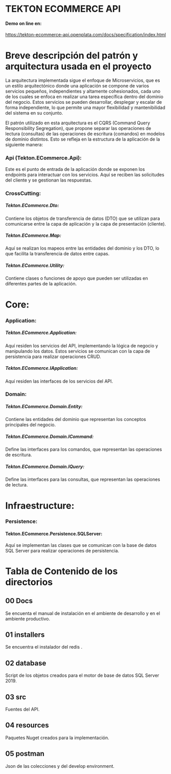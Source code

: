 # TEKTON ECOMMERCE API
#### Demo on line en:
https://tekton-ecommerce-api.openplata.com/docs/specification/index.html

# Breve descripción del patrón y arquitectura usada en el proyecto

La arquitectura implementada sigue el enfoque de Microservicios, que es un estilo arquitectónico donde una aplicación se compone de varios servicios pequeños, independientes y altamente cohesionados, cada uno de los cuales se enfoca en realizar una tarea específica dentro del dominio del negocio. Estos servicios se pueden desarrollar, desplegar y escalar de forma independiente, lo que permite una mayor flexibilidad y mantenibilidad del sistema en su conjunto.

El patrón utilizado en esta arquitectura es el CQRS (Command Query Responsibility Segregation), que propone separar las operaciones de lectura (consultas) de las operaciones de escritura (comandos) en modelos de dominio distintos. Esto se refleja en la estructura de la aplicación de la siguiente manera:

### Api (Tekton.ECommerce.Api): 
Este es el punto de entrada de la aplicación donde se exponen los endpoints para interactuar con los servicios. Aquí se reciben las solicitudes del cliente y se gestionan las respuestas.

### CrossCutting:
##### Tekton.ECommerce.Dto: 
Contiene los objetos de transferencia de datos (DTO) que se utilizan para comunicarse entre la capa de aplicación y la capa de presentación (cliente).
##### Tekton.ECommerce.Map: 
Aquí se realizan los mapeos entre las entidades del dominio y los DTO, lo que facilita la transferencia de datos entre capas.
##### Tekton.ECommerce.Utility: 
Contiene clases o funciones de apoyo que pueden ser utilizadas en diferentes partes de la aplicación.

# Core:

### Application:
##### Tekton.ECommerce.Application: 
Aquí residen los servicios del API, implementando la lógica de negocio y manipulando los datos. Estos servicios se comunican con la capa de persistencia para realizar operaciones CRUD.

##### Tekton.ECommerce.IApplication: 
Aquí residen las interfaces de los servicios del API.

### Domain:
##### Tekton.ECommerce.Domain.Entity: 
Contiene las entidades del dominio que representan los conceptos principales del negocio.
##### Tekton.ECommerce.Domain.ICommand: 
Define las interfaces para los comandos, que representan las operaciones de escritura.
##### Tekton.ECommerce.Domain.IQuery: 
Define las interfaces para las consultas, que representan las operaciones de lectura.

# Infraestructure:

### Persistence:
#### Tekton.ECommerce.Persistence.SQLServer: 
Aquí se implementan las clases que se comunican con la base de datos SQL Server para realizar operaciones de persistencia.

# Tabla de Contenido de los directorios

## 00 Docs
Se encuenta el manual de instalación en el ambiente de desarrollo y en el ambiente productivo.

## 01 installers
Se encuentra el instalador del redis .

## 02 database
Script de los objetos creados para el motor de base de datos SQL Server 2019.

## 03 src
Fuentes del API.

## 04 resources
Paquetes Nuget creados para la implementación.

## 05 postman
Json de las colecciones y del develop environment.

